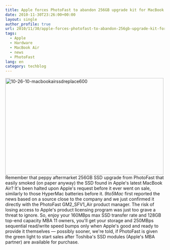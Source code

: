 ```yaml
---
title: Apple forces PhotoFast to abandon 256GB upgrade kit for MacBook Airs
date: 2010-11-30T23:26:00+00:00
layout: single
author_profile: true
url: 2010/11/30/apple-forces-photofast-to-abandon-256gb-upgrade-kit-for-macbook-airs/
tags:
  - Apple
  - Hardware
  - MacBook Air
  - news
  - PhotoFast
lang: en
category: techblog
---
```

[<img title="10-26-10-macbookairssdreplace600" border="0" alt="10-26-10-macbookairssdreplace600" src="http://lh5.ggpht.com/_vaUVXcmC3OI/TPWBIxaoxII/AAAAAAAADUA/o-yWLY8czTA/10-26-10-macbookairssdreplace600_thumb.jpg?imgmax=800" width="500" height="306" />](http://lh5.ggpht.com/_vaUVXcmC3OI/TPWBGBrXV4I/AAAAAAAADT8/HNjd4pv8920/s1600-h/10-26-10-macbookairssdreplace600%5B2%5D.jpg)Remember that peppy aftermarket 256GB SSD upgrade from PhotoFast that easily smoked (on paper anyway) the SSD found in Apple's latest MacBook Air? It's been halted upon Apple's request before it ever went on sale, similarly to those HyperMac batteries before it. _9to5Mac_ first reported the news based on a source close to the company and we just confirmed it directly with the PhotoFast GM2\_SFV1\_Air product manager. The risk of losing access to Apple's product licensing program was just too grave a threat to ignore. So, enjoy your 160MBps max SSD transfer rate and 128GB top-end capacity MBA 11 owners, you'll get your storage and 250MBps sequential read/write speed bumps only when Apple's good and ready to provide it themselves &#8212; possibly sooner, we're told, if PhotoFast is given the green light to start sales after Toshiba's SSD modules (Apple's MBA partner) are available for purchase.